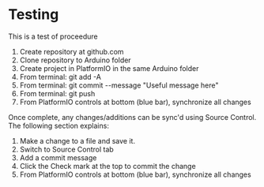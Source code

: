 # Testing
This is a test of proceedure

1.  Create repository at github.com
2.  Clone repository to Arduino folder
3.  Create project in PlatformIO in the same Arduino folder
4.  From terminal:  git add -A
5.  From terminal:  git commit --message "Useful message here"
6.  From terminal:  git push
7.  From PlatformIO controls at bottom (blue bar), synchronize all changes

Once complete, any changes/additions can be sync'd using Source Control.
The following section explains:

1.  Make a change to a file and save it.
2.  Switch to Source Control tab
3.  Add a commit message
4.  Click the Check mark at the top to commit the change
5.  From PlatformIO controls at bottom (blue bar), synchronize all changes

